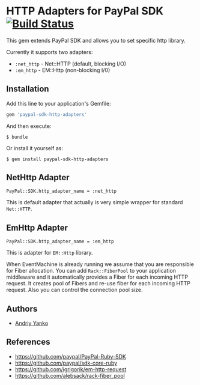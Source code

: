 # HTTP Adapters for PayPal SDK[![Build Status](https://travis-ci.org/railsware/paypal-sdk-http-adapters.svg?branch=master)](https://travis-ci.org/railsware/paypal-sdk-http-adapters)

This gem extends PayPal SDK and allows you to set specific http library.

Currently it supports two adapters:

* `:net_http` - Net::HTTP (default, blocking I/O)
* `:em_http` - EM::Http (non-blocking I/0)


## Installation

Add this line to your application's Gemfile:

```ruby
gem 'paypal-sdk-http-adapters'
```

And then execute:

    $ bundle

Or install it yourself as:

    $ gem install paypal-sdk-http-adapters

## NetHttp Adapter

```
PayPal::SDK.http_adapter_name = :net_http
```

This is default adapter that actually is very simple wrapper for standard `Net::HTTP`.

## EmHttp Adapter

```
PayPal::SDK.http_adapter_name = :em_http
```

This is adapter for `EM::Http` library.

When EventMachine is already running we assume that you are responsible for Fiber allocation.
You can add `Rack::FiberPool` to your application middleware and it automatically provides a Fiber for each incoming HTTP request.
It creates pool of Fibers and re-use fiber for each incoming HTTP request.
Also you can control the connection pool size.

## Authors

* [Andriy Yanko](http://ayanko.github.io)

## References

* https://github.com/paypal/PayPal-Ruby-SDK
* https://github.com/paypal/sdk-core-ruby
* https://github.com/igrigorik/em-http-request
* https://github.com/alebsack/rack-fiber_pool
